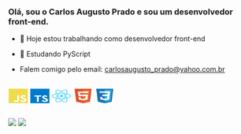 ### Olá, sou o Carlos Augusto Prado e sou um desenvolvedor front-end.


- 🔭 Hoje estou trabalhando como desenvolvedor front-end
- 🌱 Estudando PyScript

- Falem comigo pelo email: carlosaugusto_prado@yahoo.com.br



<div style="display: inline_block"><br>
  <img align="center" alt="CarlosA-Js" height="30" width="40" src="https://raw.githubusercontent.com/devicons/devicon/master/icons/javascript/javascript-plain.svg">
  <img align="center" alt="CarlosA-Ts" height="30" width="40" src="https://raw.githubusercontent.com/devicons/devicon/master/icons/typescript/typescript-plain.svg">
  <img align="center" alt="CarlosA-React" height="30" width="40" src="https://raw.githubusercontent.com/devicons/devicon/master/icons/react/react-original.svg">
  <img align="center" alt="CarlosA-HTML" height="30" width="40" src="https://raw.githubusercontent.com/devicons/devicon/master/icons/html5/html5-original.svg">
  <img align="center" alt="CarlosA-CSS" height="30" width="40" src="https://raw.githubusercontent.com/devicons/devicon/master/icons/css3/css3-original.svg">   
</div>
  
##
  
<div>
  <a href="https://https://www.linkedin.com/in/carlosaugustoprado/" target="_blank"><img src="https://img.shields.io/badge/-LinkedIn-%230077B5?style=for-the-badge&logo=linkedin&logoColor=white" target="_blank"></a>
  <a href = "mailto:carlosaugusto_prado@yahoo.com.br">
  <img height="27" src="https://blog.b2bstack.com.br/wp-content/uploads/2021/11/image1-10.png" target="_blank"></a>
